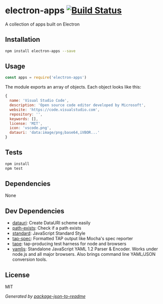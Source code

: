 # electron-apps [![Build Status](https://travis-ci.org/zeke/electron-apps.svg?branch=master)](https://travis-ci.org/zeke/electron-apps)

A collection of apps built on Electron

## Installation

```sh
npm install electron-apps --save
```

## Usage

```js
const apps = require('electron-apps')
```

The module exports an array of objects. Each object looks like this:

```js
{
  name: 'Visual Studio Code',
  description: 'Open source code editor developed by Microsoft',
  website: 'https://code.visualstudio.com',
  repository: '',
  keywords: [],
  license: 'MIT',
  icon: 'vscode.png',
  datauri: 'data:image/png;base64,iVBOR...'
}
```

## Tests

```sh
npm install
npm test
```

## Dependencies

None

## Dev Dependencies

- [datauri](https://github.com/heldr/datauri): Create DataURI scheme easily
- [path-exists](https://github.com/sindresorhus/path-exists): Check if a path exists
- [standard](https://github.com/feross/standard): JavaScript Standard Style
- [tap-spec](https://github.com/scottcorgan/tap-spec): Formatted TAP output like Mocha&#39;s spec reporter
- [tape](https://github.com/substack/tape): tap-producing test harness for node and browsers
- [yamljs](https://github.com/jeremyfa/yaml.js): Standalone JavaScript YAML 1.2 Parser &amp; Encoder. Works under node.js and all major browsers. Also brings command line YAML/JSON conversion tools.


## License

MIT

_Generated by [package-json-to-readme](https://github.com/zeke/package-json-to-readme)_
